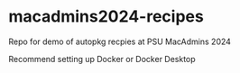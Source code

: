# macadmins2024-recipes
Repo for demo of autopkg recpies at PSU MacAdmins 2024

Recommend setting up Docker or Docker Desktop

